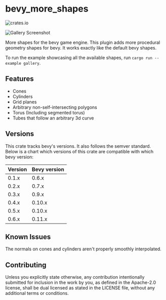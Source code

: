 # bevy_more_shapes
![crates.io](https://img.shields.io/crates/v/bevy_more_shapes.svg)

![Gallery Screenshot](https://github.com/redpandamonium/bevy_more_shapes/blob/97220661580d93c0e53ce1a0ae68cd02d4fa2cda/assets/screenshots/screenshot.png)

More shapes for the bevy game engine. This plugin adds more procedural geometry shapes for bevy.
It works exactly like the default bevy shapes. 

To run the example showcasing all the available shapes, run `cargo run --example gallery`.

## Features

* Cones
* Cylinders
* Grid planes
* Arbitrary non-self-intersecting polygons
* Torus (Including segmented torus)
* Tubes that follow an arbitrary 3d curve

## Versions

This crate tracks bevy's versions. It also follows the semver standard.
Below is a chart which versions of this crate are compatible with which bevy version:

| Version | Bevy version |
|---------|--------------|
| 0.1.x   | 0.6.x        |
| 0.2.x   | 0.7.x        |
| 0.3.x   | 0.9.x        |
| 0.4.x   | 0.10.x       |
| 0.5.x   | 0.10.x       |
| 0.6.x   | 0.11.x       |

## Known Issues

The normals on cones and cylinders aren't properly smoothly interpolated. 

## Contributing

Unless you explicitly state otherwise, any contribution intentionally submitted for inclusion in the work by you, as defined in the Apache-2.0 license, shall be dual licensed as stated in the LICENSE file, without any additional terms or conditions.
